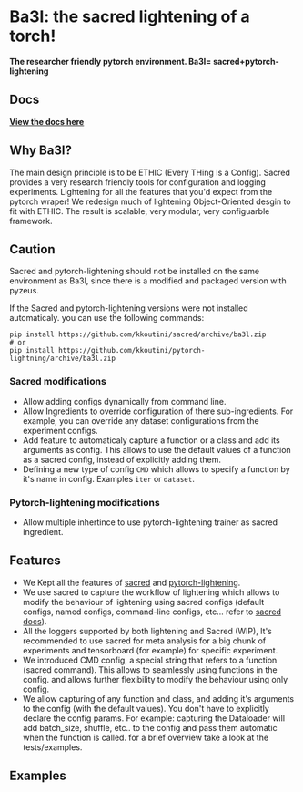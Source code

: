
# Ba3l: the sacred lightening of a torch!

**The researcher friendly pytorch environment. Ba3l= sacred+pytorch-lightening**



## Docs   
**[View the docs here](https:///)**


## Why Ba3l? 
The main design principle is to be ETHIC (Every THing Is a Config).
Sacred provides a very research friendly tools for configuration and logging experiments.
Lightening for all the features that you'd expect from the pytorch wraper!
We redesign much of lightening Object-Oriented desgin to fit with ETHIC.
The result is scalable, very modular, very configuarble framework.

## Caution
Sacred and pytorch-lightening should not be installed on the same environment as Ba3l, since there is a modified and packaged version with pyzeus.

If the Sacred and pytorch-lightening versions were not installed automaticaly. you can use the following commands:
```shell script
pip install https://github.com/kkoutini/sacred/archive/ba3l.zip
# or
pip install https://github.com/kkoutini/pytorch-lightning/archive/ba3l.zip
```

### Sacred modifications
- Allow adding configs dynamically from command line.
- Allow Ingredients to override configuration of there sub-ingredients. For example, you can override any dataset configurations from the experiment configs.
- Add feature to automaticaly capture a function or a class and add its arguments as config. This allows to use the default values of a function as a sacred config, instead of explicitly adding them.
- Defining a new type of config `CMD` which allows to specify a function by it's name in config. Examples `iter` or `dataset`.

### Pytorch-lightening modifications
- Allow multiple inhertince to use pytorch-lightening trainer as sacred ingredient.

## Features
- We Kept all the features of [sacred](https://github.com/IDSIA/sacred) and [pytorch-lightening](pytorch-lightning).
- We use sacred to capture the workflow of lightening which allows to modify the behaviour of lightening using sacred configs (default configs, named configs, command-line configs, etc... refer to [sacred docs](https://sacred.readthedocs.io/en/stable/)).
- All the loggers supported by both lightening and Sacred (WIP), It's recommended to use sacred for meta analysis for a big chunk of experiments and tensorboard (for example) for specific experiment.
- We introduced CMD config, a special string that refers to a function (sacred command). This allows to seamlessly using functions in the config. and allows further flexibility to modify the behaviour using only config.
- We allow capturing of any function and class, and adding it's arguments to the config (with the default values). You don't have to explicitly declare the config params. For example: capturing the Dataloader will add batch_size, shuffle, etc.. to the config and pass them automatic when the function is called.
for a brief overview take a look at the tests/examples.
 
## Examples


 
